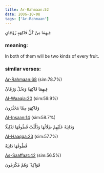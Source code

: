 ```yaml
---
title: Ar-Rahmaan:52
date: 2006-10-08
tags: ["Ar-Rahmaan"]
---
```

فِيهِمَا مِنْ كُلِّ فَاكِهَةٍ زَوْجَانِ
### meaning: 
In both of them will be two kinds of every fruit.
### similar verses: 

[Ar-Rahmaan:68](/55/68) (sim:78.7%)

فِيهِمَا فَاكِهَةٌ وَنَخْلٌ وَرُمَّانٌ

[Al-Waaqia:20](/56/20) (sim:59.9%)

وَفَاكِهَةٍ مِمَّا يَتَخَيَّرُونَ

[Al-Insaan:14](/76/14) (sim:58.7%)

وَدَانِيَةً عَلَيْهِمْ ظِلَالُهَا وَذُلِّلَتْ قُطُوفُهَا تَذْلِيلًا

[Al-Haaqqa:23](/69/23) (sim:57.7%)

قُطُوفُهَا دَانِيَةٌ

[As-Saaffaat:42](/37/42) (sim:56.5%)

فَوَاكِهُ ۖ وَهُمْ مُكْرَمُونَ
